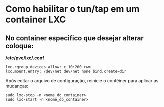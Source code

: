 # Como habilitar o tun/tap em um container LXC


## No container especifico que desejar alterar coloque:
**/etc/pve/lxc/<nnn>.conf**

```
lxc.cgroup.devices.allow: c 10:200 rwm
lxc.mount.entry: /dev/net dev/net none bind,create=dir
```


Após editar o arquivo de configuração, reinicie o contêiner para aplicar as mudanças:

```
sudo lxc-stop -n <nome_do_container>
sudo lxc-start -n <nome_do_container>
```
